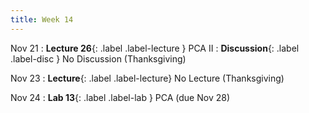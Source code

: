 ```yaml
---
title: Week 14
---
```


Nov 21
: **Lecture 26**{: .label .label-lecture } PCA II
: **Discussion**{: .label .label-disc } No Discussion (Thanksgiving)

Nov 23
: **Lecture**{: .label .label-lecture} No Lecture (Thanksgiving)

Nov 24
: **Lab 13**{: .label .label-lab } PCA (due Nov 28)
